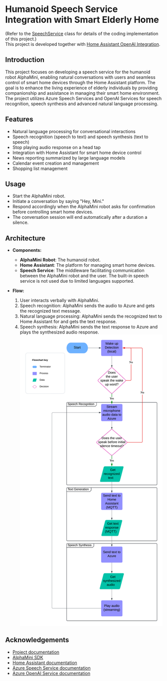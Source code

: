# Humanoid Speech Service Integration with Smart Elderly Home
(Refer to the [SpeechService](speechFrameworkDemo/src/main/java/com/ubtrobot/mini/speech/framework/demo/SpeechService.java) 
class for details of the coding implementation of this project.)<br>
This project is developed together with [Home Assistant OpenAI Integration](https://github.com/IsaacLam609/Home-Assistant-OpenAI-Integration/blob/main/README.md).
## Introduction
This project focuses on developing a speech service for the humanoid robot AlphaMini, 
enabling natural conversations with users and seamless control of smart home devices through the Home Assistant platform. 
The goal is to enhance the living experience of elderly individuals by providing companionship and assistance in managing their smart home environment.
The project utilizes Azure Speech Services and OpenAI Services for speech recognition, speech synthesis and advanced natural language processing.

## Features
- Natural language processing for conversational interactions
- Speech recognition (speech to text) and speech synthesis (text to speech)
- Stop playing audio response on a head tap
- Integration with Home Assistant for smart home device control
- News reporting summarized by large language models
- Calendar event creation and management
- Shopping list management

## Usage
- Start the AlphaMini robot.
- Initiate a conversation by saying "Hey, Mini."
- Respond accordingly when the AlphaMini robot asks for confirmation before controlling smart home devices.
- The conversation session will end automatically after a duration a silence.

## Architecture
- **Components:**
  - **AlphaMini Robot**: The humanoid robot.
  - **Home Assistant**: The platform for managing smart home devices.
  - **Speech Service**: The middleware facilitating communication between the AlphaMini robot and the user. 
    The built-in speech service is not used due to limited languages supported.

- **Flow:**
  1. User interacts verbally with AlphaMini.
  2. Speech recognition: AlphaMini sends the audio to Azure and gets the recognized text message.
  3. Natural language processing: AlphaMini sends the recognized text to Home Assistant for and gets the text response.
  4. Speech synthesis: AlphaMini sends the text response to Azure and plays the synthesized audio response.
  ![Flowchart](AlphaMini%20Flowchart.png)

## Acknowledgements
- [Project documentation](https://isaaclam609.github.io/GenAI-Humanoid-With-Smart-Home/)
- [AlphaMini SDK](https://docs.ubtrobot.com/alphamini/#/en-us/)
- [Home Assistant documentation](https://www.home-assistant.io/docs/)
- [Azure Speech Service documentation](https://learn.microsoft.com/en-us/azure/ai-services/speech-service/)
- [Azure OpenAI Service documentation](https://learn.microsoft.com/en-us/azure/ai-services/openai/)
